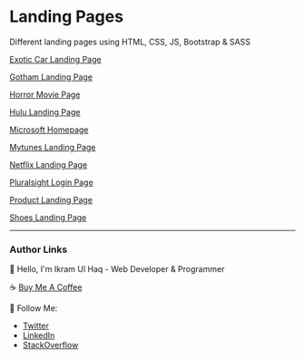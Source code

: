 # Landing Pages

Different landing pages using HTML, CSS, JS, Bootstrap & SASS

[Exotic Car Landing Page](https://github.com/ikramdeveloper/static-landing-pages/tree/master/exotic-car-landing-page)

[Gotham Landing Page](https://github.com/ikramdeveloper/static-landing-pages/tree/master/gotham-landing-page)

[Horror Movie Page](https://github.com/ikramdeveloper/static-landing-pages/tree/master/horror-movie-page)

[Hulu Landing Page](https://github.com/ikramdeveloper/static-landing-pages/tree/master/hulu-landing-page)

[Microsoft Homepage](https://github.com/ikramdeveloper/static-landing-pages/tree/master/microsoft-homepage)

[Mytunes Landing Page](https://github.com/ikramdeveloper/static-landing-pages/tree/master/mytunes-landing-page)

[Netflix Landing Page](https://github.com/ikramdeveloper/static-landing-pages/tree/master/netflix-landing-page)

[Pluralsight Login Page](https://github.com/ikramdeveloper/static-landing-pages/tree/master/pluralsight-login)

[Product Landing Page](https://github.com/ikramdeveloper/static-landing-pages/tree/master/product-landing-page)

[Shoes Landing Page](https://github.com/ikramdeveloper/static-landing-pages/tree/master/shoes-landing-page)

---

### Author Links

👋 Hello, I'm Ikram Ul Haq - Web Developer & Programmer

☕ [Buy Me A Coffee](https://www.buymeacoffee.com/ikramdev)

🚀 Follow Me:

- [Twitter](https://twitter.com/ikramdev)
- [LinkedIn](https://www.linkedin.com/in/ikramdev/)
- [StackOverflow](https://stackoverflow.com/users/13859212/ikram-ul-haq)
